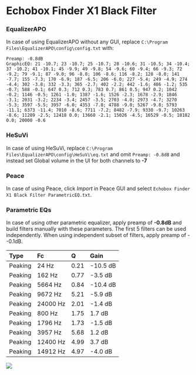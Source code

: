 # Echobox Finder X1 Black Filter

### EqualizerAPO
In case of using EqualizerAPO without any GUI, replace `C:\Program Files\EqualizerAPO\config\config.txt`
with:
```
Preamp: -0.8dB
GraphicEQ: 21 -10.7; 23 -10.7; 25 -10.7; 28 -10.6; 31 -10.5; 34 -10.4; 37 -10.2; 41 -10.1; 45 -9.9; 49 -9.8; 54 -9.6; 60 -9.4; 66 -9.3; 72 -9.2; 79 -9.1; 87 -9.0; 96 -8.8; 106 -8.6; 116 -8.2; 128 -8.0; 141 -7.7; 155 -7.3; 170 -6.9; 187 -6.5; 206 -6.0; 227 -5.4; 249 -4.9; 274 -4.4; 302 -3.8; 332 -3.3; 365 -2.7; 402 -2.2; 442 -1.6; 486 -1.2; 535 -0.7; 588 -0.1; 647 0.3; 712 0.3; 783 0.7; 861 0.5; 947 0.2; 1042 -0.2; 1146 -0.5; 1261 -1.0; 1387 -1.6; 1526 -2.3; 1678 -2.9; 1846 -3.1; 2031 -3.2; 2234 -3.4; 2457 -3.5; 2703 -4.0; 2973 -4.7; 3270 -5.3; 3597 -5.5; 3957 -6.0; 4353 -7.8; 4788 -9.0; 5267 -9.8; 5793 -11.1; 6373 -11.4; 7010 -8.6; 7711 -7.2; 8482 -7.9; 9330 -9.7; 10263 -8.6; 11289 -2.5; 12418 0.0; 13660 -2.1; 15026 -4.5; 16529 -0.5; 18182 0.0; 20000 -0.6
```

### HeSuVi
In case of using HeSuVi, replace `C:\Program Files\EqualizerAPO\config\HeSuVi\eq.txt` and omit `Preamp:
-0.8dB` and instead set Global volume in the UI for both channels to **-7**

### Peace
In case of using Peace, click *Import* in Peace GUI and select `Echobox Finder X1 Black Filter ParametricEQ.txt`.

### Parametric EQs
In case of using other parametric equalizer, apply preamp of **-0.8dB** and build filters manually
with these parameters. The first 5 filters can be used independently.
When using independent subset of filters, apply preamp of --0.1dB.

| Type    | Fc       |    Q | Gain     |
|:--------|:---------|:-----|:---------|
| Peaking | 24 Hz    | 0.21 | -10.5 dB |
| Peaking | 162 Hz   | 0.77 | -3.5 dB  |
| Peaking | 5664 Hz  | 0.84 | -10.4 dB |
| Peaking | 9672 Hz  | 5.21 | -5.9 dB  |
| Peaking | 24000 Hz | 2.01 | -1.4 dB  |
| Peaking | 800 Hz   | 1.75 | 1.7 dB   |
| Peaking | 1796 Hz  | 1.73 | -1.5 dB  |
| Peaking | 3957 Hz  | 5.68 | 1.2 dB   |
| Peaking | 12400 Hz | 4.99 | 3.7 dB   |
| Peaking | 14912 Hz | 4.97 | -4.0 dB  |

![](https://raw.githubusercontent.com/jaakkopasanen/AutoEq/master/results/innerfidelity/sbaf-serious/Echobox%20Finder%20X1%20Black%20Filter/Echobox%20Finder%20X1%20Black%20Filter.png)